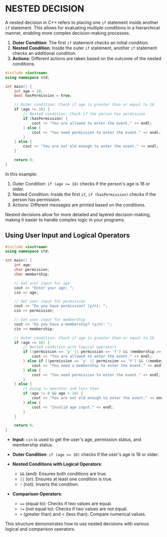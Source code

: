 # NESTED DECISION
A nested decision in C++ refers to placing one `if` statement inside another `if` statement. This allows for evaluating multiple conditions in a hierarchical manner, enabling more complex decision-making processes.

1. **Outer Condition**: The first `if` statement checks an initial condition.
2. **Nested Condition**: Inside the outer `if` statement, another `if` statement checks an additional condition.
3. **Actions**: Different actions are taken based on the outcome of the nested conditions.

```cpp
#include <iostream>
using namespace std;

int main() {
    int age = 20;
    bool hasPermission = true;

    // Outer condition: Check if age is greater than or equal to 18
    if (age >= 18) {
        // Nested condition: Check if the person has permission
        if (hasPermission) {
            cout << "You are allowed to enter the event." << endl;
        } else {
            cout << "You need permission to enter the event." << endl;
        }
    } else {
        cout << "You are not old enough to enter the event." << endl;
    }

    return 0;
}
```
In this example:
1. Outer Condition: `if (age >= 18)` checks if the person's age is 18 or older.
2. Nested Condition: Inside the first `if`, `if (hasPermission)` checks if the person has permission.
3. Actions: Different messages are printed based on the conditions.

Nested decisions allow for more detailed and layered decision-making, making it easier to handle complex logic in your programs.

## Using User Input and Logical Operators
```cpp
#include <iostream>
using namespace std;

int main() {
    int age;
    char permission;
    char membership;

    // Get user input for age
    cout << "Enter your age: ";
    cin >> age;

    // Get user input for permission
    cout << "Do you have permission? (y/n): ";
    cin >> permission;

    // Get user input for membership
    cout << "Do you have a membership? (y/n): ";
    cin >> membership;

    // Outer condition: Check if age is greater than or equal to 18
    if (age >= 18) {
        // Nested condition with logical operators
        if ((permission == 'y' || permission == 'Y') && (membership == 'y' || membership == 'Y')) {
            cout << "You are allowed to enter the event." << endl;
        } else if ((permission == 'y' || permission == 'Y') && !(membership == 'y' || membership == 'Y')) {
            cout << "You need a membership to enter the event." << endl;
        } else {
            cout << "You need permission to enter the event." << endl;
        }
    } else {
        // Using != operator and less than
        if (age != 0 && age < 18) {
            cout << "You are not old enough to enter the event." << endl;
        } else {
            cout << "Invalid age input." << endl;
        }
    }

    return 0;
}
```
- **Input**: `cin` is used to get the user's age, permission status, and membership status.
- **Outer Condition**: `if (age >= 18)` checks if the user's age is 18 or older.
- **Nested Conditions with Logical Operators**:
    - `&&` (and): Ensures both conditions are true.
    - `||` (or): Ensures at least one condition is true.
    - `!` (not): Inverts the condition.

- **Comparison Operators**:
    - `==` (equal to): Checks if two values are equal.
    - `!=` (not equal to): Checks if two values are not equal.
    - `>` (greater than) and < (less than): Compare numerical values.

This structure demonstrates how to use nested decisions with various logical and comparison operators.
